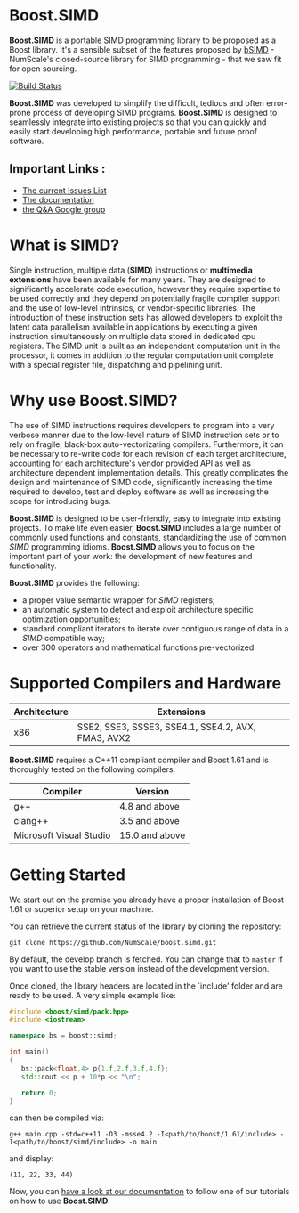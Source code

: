 # Boost.SIMD

**Boost.SIMD** is a portable SIMD programming library to be proposed as a Boost library. 
It's a sensible subset of the features proposed by [bSIMD](https://www.numscale.com/en/solutions/bsimd/) - NumScale's closed-source library for SIMD programming - that we saw fit for open sourcing.

[![Build Status](https://travis-ci.org/NumScale/boost.simd.png?branch=develop)](https://travis-ci.org/NumScale/boost.simd)

**Boost.SIMD** was developed to simplify the difficult, tedious and often error-prone process of developing SIMD programs. **Boost.SIMD** is designed to seamlessly integrate into existing projects so that you can quickly and easily start developing high performance, portable and future proof software.

## Important Links :
 - [The current Issues List](https://github.com/NumScale/boost.simd/issues)
 - [The documentation](https://developer.numscale.com/boost.simd/documentation/develop)
 - [the Q&A Google group](https://groups.google.com/forum/#!forum/boost-simd)

# What is SIMD?

Single instruction, multiple data (__SIMD__) instructions or **multimedia extensions** have been available
for many years. They are designed to significantly accelerate code execution, however they require expertise to be used correctly
and they depend on potentially fragile compiler support and the use of low-level intrinsics, or vendor-specific libraries.
The introduction of these instruction sets has allowed developers to exploit the latent data parallelism available in applications by
executing a given instruction simultaneously on multiple data stored in dedicated cpu registers. The SIMD unit is built as an independent
computation unit in the processor, it comes in addition to the regular computation unit complete with a special register file,
dispatching and pipelining unit.

# Why use Boost.SIMD?

The use of SIMD instructions requires developers to program into a very verbose manner due to the low-level nature of SIMD instruction
sets or to rely on fragile, black-box auto-vectorizating compilers. Furthermore, it can be necessary to re-write code for each revision
of each target architecture, accounting for each architecture's vendor provided API as well as architecture dependent implementation details.
This greatly complicates the design and maintenance of SIMD code, significantly increasing the time required to develop, test and deploy
software as well as increasing the scope for introducing bugs.

**Boost.SIMD** is designed to be user-friendly, easy to integrate into existing projects. To make life even easier, **Boost.SIMD** includes
a large number of commonly used functions and constants, standardizing the use of common _SIMD_ programming idioms. **Boost.SIMD** allows
you to focus on the important part of your work: the development of new features and functionality.

**Boost.SIMD** provides the following:

  + a proper value semantic wrapper for _SIMD_ registers;
  + an automatic system to detect and exploit architecture specific optimization opportunities;
  + standard compliant iterators to iterate over contiguous range of data in a _SIMD_ compatible way;
  + over 300 operators and mathematical functions pre-vectorized

# Supported Compilers and Hardware

Architecture | Extensions
-------------|-----------------------------------------------------
x86          | SSE2, SSE3, SSSE3, SSE4.1, SSE4.2, AVX, FMA3, AVX2

**Boost.SIMD** requires a C++11 compliant compiler and Boost 1.61 and is thoroughly tested on the following compilers:

Compiler                | Version
------------------------|-------------------
g++                     | 4.8 and above
clang++                 | 3.5 and above
Microsoft Visual Studio | 15.0 and above

# Getting Started

We start out on the premise you already have a proper installation of Boost 1.61 or superior setup on your machine.

You can retrieve the current status of the library by cloning the repository:

    git clone https://github.com/NumScale/boost.simd.git

By default, the develop branch is fetched. You can change that to `master` if you want to use the stable version instead of the development version.

Once cloned, the library headers are located in the `include\' folder and are ready to be used. A very simple example like:

```cpp
#include <boost/simd/pack.hpp>
#include <iostream>

namespace bs = boost::simd;

int main()
{
   bs::pack<float,4> p{1.f,2.f,3.f,4.f};
   std::cout << p + 10*p << "\n";

   return 0;
}
```

can then be compiled via:

    g++ main.cpp -std=c++11 -O3 -msse4.2 -I<path/to/boost/1.61/include> -I<path/to/boost/simd/include> -o main

and display:

    (11, 22, 33, 44)

Now, you can [have a look at our documentation](https://developer.numscale.com/boost.simd/documentation/develop/) to follow one of our tutorials on how to use **Boost.SIMD**.
